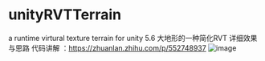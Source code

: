 # unityRVTTerrain
a runtime virtural texture terrain for unity 5.6
大地形的一种简化RVT
详细效果与思路 代码讲解 ：https://zhuanlan.zhihu.com/p/552748937
![image](https://user-images.githubusercontent.com/1196715/184493900-e7ee2251-7a67-42a5-927d-6b3a4c4f54ca.png)
